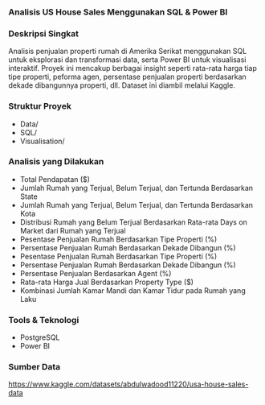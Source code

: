 ### Analisis US House Sales Menggunakan SQL & Power BI

### Deskripsi Singkat
Analisis penjualan properti rumah di Amerika Serikat menggunakan SQL untuk eksplorasi dan transformasi data, serta Power BI untuk visualisasi interaktif. Proyek ini mencakup berbagai insight seperti rata-rata harga tiap tipe properti, peforma agen, persentase penjualan properti berdasarkan dekade dibangunnya properti, dll. Dataset ini diambil melalui Kaggle.

### Struktur Proyek
- Data/
- SQL/
- Visualisation/

### Analisis yang Dilakukan
- Total Pendapatan ($)
- Jumlah Rumah yang Terjual, Belum Terjual, dan Tertunda Berdasarkan State
- Jumlah Rumah yang Terjual, Belum Terjual, dan Tertunda Berdasarkan Kota
- Distribusi Rumah yang Belum Terjual Berdasarkan Rata-rata Days on Market dari Rumah yang Terjual
- Pesentase Penjualan Rumah Berdasarkan Tipe Properti (%)
- Persentase Penjualan Rumah Berdasarkan Dekade Dibangun (%)
- Pesentase Penjualan Rumah Berdasarkan Tipe Properti (%)
- Persentase Penjualan Rumah Berdasarkan Dekade Dibangun (%)
- Persentase Penjualan Berdasarkan Agent (%)
- Rata-rata Harga Jual Berdasarkan Property Type ($)
- Kombinasi Jumlah Kamar Mandi dan Kamar Tidur pada Rumah yang Laku

### Tools & Teknologi
- PostgreSQL
- Power BI

### Sumber Data
https://www.kaggle.com/datasets/abdulwadood11220/usa-house-sales-data
